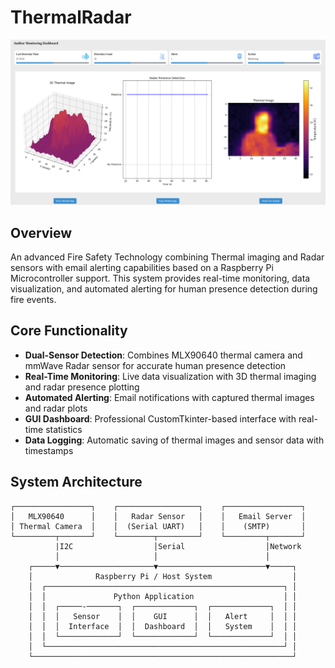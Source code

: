 # ThermalRadar
![Dashboard Sample](Sample_Images/sensor_dashboard.png)

## Overview
An advanced Fire Safety Technology combining Thermal imaging and Radar sensors with email alerting capabilities based on a Raspberry Pi Microcontroller support. This system provides real-time monitoring, data visualization, and automated alerting for human presence detection during fire events.

## Core Functionality
- **Dual-Sensor Detection**: Combines MLX90640 thermal camera and mmWave Radar sensor for accurate human presence detection
- **Real-Time Monitoring**: Live data visualization with 3D thermal imaging and radar presence plotting
- **Automated Alerting**: Email notifications with captured thermal images and radar plots
- **GUI Dashboard**: Professional CustomTkinter-based interface with real-time statistics
- **Data Logging**: Automatic saving of thermal images and sensor data with timestamps


## System Architecture

```
┌─────────────────┐    ┌──────────────────┐    ┌─────────────────┐
│   MLX90640      │    │   Radar Sensor   │    │   Email Server  │
│ Thermal Camera  │    │  (Serial UART)   │    │    (SMTP)       │
└─────────┬───────┘    └────────┬─────────┘    └─────────┬───────┘
          |I2C                  │Serial                  │Network
          │                     │                        │
    ┌─────▼─────────────────────▼────────────────────────▼─────┐
    │              Raspberry Pi / Host System                  │
    │  ┌─────────────────────────────────────────────────────┐ │
    │  │               Python Application                    │ │
    │  │  ┌─────-───────┐  ┌─────────────┐  ┌─────────────┐  │ │
    │  │  │   Sensor    │  │    GUI      │  │   Alert     │  │ │
    │  │  │  Interface  │  │  Dashboard  │  │   System    │  │ │
    │  │  └─────────────┘  └─────────────┘  └─────────────┘  │ │
    │  └─────────────────────────────────────────────────────┘ │
    └──────────────────────────────────────────────────────────┘
```
